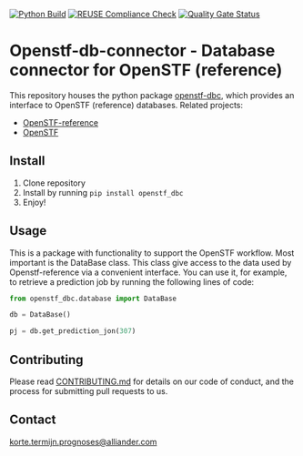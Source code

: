 <!--
SPDX-FileCopyrightText: 2021 2017-2021 Alliander N.V. <korte.termijn.prognoses@alliander.com>

SPDX-License-Identifier: MPL-2.0
-->
[![Python Build](https://github.com/alliander-opensource/openstf-db-connector/actions/workflows/python-build.yaml/badge.svg?branch=master)](https://github.com/alliander-opensource/openstf-db-connector/actions/workflows/python-build.yaml)
[![REUSE Compliance Check](https://github.com/alliander-opensource/openstf-db-connector/actions/workflows/reuse-compliance.yml/badge.svg?branch=master)](https://github.com/alliander-opensource/openstf-db-connector/actions/workflows/reuse-compliance.yml)
[![Quality Gate Status](https://sonarcloud.io/api/project_badges/measure?project=alliander-opensource_openstf-db-connector&metric=alert_status)](https://sonarcloud.io/dashboard?id=alliander-opensource_openstf-db-connector)


# Openstf-db-connector - Database connector for OpenSTF (reference)
This repository houses the python package [openstf-dbc](https://pypi.org/project/openstf-dbc/), which provides an interface to OpenSTF (reference) databases. 
Related projects:
- [OpenSTF-reference](https://github.com/alliander-opensource/openstf-reference)
- [OpenSTF](https://github.com/alliander-opensource/short-term-forecasting)


## Install

1. Clone repository
2. Install by running `pip install openstf_dbc`
3. Enjoy!

## Usage

This is a package with functionality to support the OpenSTF workflow. Most important is the DataBase class.
This class give access to the data used by Openstf-reference via a convenient interface. You can use it, for example, to retrieve a prediction job by running the following lines of code:

```python
from openstf_dbc.database import DataBase

db = DataBase()

pj = db.get_prediction_jon(307)
```

## Contributing

Please read [CONTRIBUTING.md](CONTRIBUTING.md) for details on our code of conduct, and the process for submitting pull requests to us.

## Contact

korte.termijn.prognoses@alliander.com
